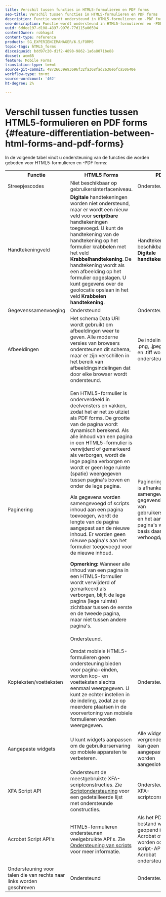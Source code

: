 ```yaml
---
title: Verschil tussen functies in HTML5-formulieren en PDF forms
seo-title: Verschil tussen functies in HTML5-formulieren en PDF forms
description: Functie wordt ondersteund in HTML5-formulieren en -PDF forms
seo-description: Functie wordt ondersteund in HTML5-formulieren en -PDF forms
uuid: 6ddee197-d108-4897-9976-77d115a06504
contentOwner: robhagat
content-type: reference
products: SG_EXPERIENCEMANAGER/6.5/FORMS
topic-tags: hTML5_forms
discoiquuid: bdd97c20-d1f2-4898-9862-1a6a8071be88
docset: aem65
feature: Mobile Forms
translation-type: tm+mt
source-git-commit: 48726639e93696f32fa368fad2630e6fca50640e
workflow-type: tm+mt
source-wordcount: '462'
ht-degree: 2%

---
```



# Verschil tussen functies tussen HTML5-formulieren en PDF forms {#feature-differentiation-between-html-forms-and-pdf-forms}

In de volgende tabel vindt u ondersteuning van de functies die worden geboden voor HTML5-formulieren en -PDF forms:

<table>
 <tbody>
  <tr>
   <th>Functie</th>
   <th>HTML5 Forms</th>
   <th>PDF</th>
  </tr>
  <tr>
   <td>Streepjescodes<br /> </td>
   <td>Niet beschikbaar op gebruikersinterfaceniveau. </td>
   <td>Ondersteund</td>
  </tr>
  <tr>
   <td>Handtekeningveld<br /> </td>
   <td><strong>Digitale </strong> handtekeningen worden niet ondersteund, maar er wordt een nieuw veld voor  <strong>scriptbare </strong> handtekeningen toegevoegd. U kunt de handtekening van de handtekening op het formulier krabbelen met het veld <strong>Krabbelhandtekening</strong>. De handtekening wordt als een afbeelding op het formulier opgeslagen. U kunt gegevens over de geolocatie opslaan in het veld <strong>Krabbelen handtekening</strong>.</td>
   <td>Handtekeningveld beschikbaar voor <strong>Digitale handtekeningen</strong>.</td>
  </tr>
  <tr>
   <td>Gegevenssamenvoeging</td>
   <td>Ondersteund</td>
   <td>Ondersteund</td>
  </tr>
  <tr>
   <td>Afbeeldingen</td>
   <td>Het schema Data URI wordt gebruikt om afbeeldingen weer te geven. Alle moderne versies van browsers ondersteunen dit schema, maar er zijn verschillen in het bereik van afbeeldingsindelingen dat door elke browser wordt ondersteund.<br /> </td>
   <td>De indelingen .gif, .png, .jpeg, .bmp en .tiff worden ondersteund.</td>
  </tr>
  <tr>
   <td>Paginering<br /> </td>
   <td><p>Een HTML5-formulier is onderverdeeld in deelvensters en vakken, zodat het er net zo uitziet als PDF forms. De grootte van de pagina wordt dynamisch berekend. Als alle inhoud van een pagina in een HTML5-formulier is verwijderd of gemarkeerd als verborgen, wordt de lege pagina verborgen en wordt er geen lege ruimte (spatie) weergegeven tussen pagina's boven en onder de lege pagina.</p> <p>Als gegevens worden samengevoegd of scripts inhoud aan een pagina toevoegen, wordt de lengte van de pagina aangepast aan de nieuwe inhoud. Er worden geen nieuwe pagina's aan het formulier toegevoegd voor de nieuwe inhoud. </p> <p><strong>Opmerking:</strong> Wanneer alle inhoud van een pagina in een HTML5-formulier wordt verwijderd of gemarkeerd als verborgen, blijft de lege pagina (lege ruimte) zichtbaar tussen de eerste en de tweede pagina, maar niet tussen andere pagina's.</p> </td>
   <td>Paginering in PDF is afhankelijk van samengevoegde gegevensinhoud of van gebruikersinhoud en het aantal pagina's wordt op basis daarvan verhoogd/verlaagd.</td>
  </tr>
  <tr>
   <td>Kopteksten/voetteksten </td>
   <td>Ondersteund. <br /> <br /> Omdat mobiele HTML5-formulieren geen ondersteuning bieden voor pagina-einden, worden kop- en voetteksten slechts eenmaal weergegeven. U kunt ze echter instellen in de indeling, zodat ze op meerdere plaatsen in de voorvertoning van mobiele formulieren worden weergegeven.<br /> </td>
   <td>Ondersteund.</td>
  </tr>
  <tr>
   <td>Aangepaste widgets</td>
   <td>U kunt widgets aanpassen om de gebruikerservaring op mobiele apparaten te verbeteren.<br /> </td>
   <td>Alle widgets zijn vergrendeld en er kan geen aangepaste widget worden aangesloten.<br /> </td>
  </tr>
  <tr>
   <td>XFA Script API</td>
   <td>Ondersteunt de meestgebruikte XFA-scriptconstructies. Zie <a href="/help/forms/using/scripting-support.md">Scriptondersteuning</a> voor een gedetailleerde lijst met ondersteunde constructies.</td>
   <td>Ondersteunt alle XFA-scriptconstructies.</td>
  </tr>
  <tr>
   <td>Acrobat Script API's </td>
   <td>HTML5-formulieren ondersteunen veelgebruikte API's. Zie <a href="/help/forms/using/scripting-support.md">Ondersteuning van scripts</a> voor meer informatie.</td>
   <td>Als het PDF-bestand wordt geopend in Acrobat of Reader, worden ook alle script-API's van Acrobat ondersteund.</td>
  </tr>
  <tr>
   <td>Ondersteuning voor talen die van rechts naar links worden geschreven </td>
   <td>Ondersteund</td>
   <td>Ondersteund</td>
  </tr>
 </tbody>
</table>

<!--Follow the best practices to enable a form template for HTML5 renditions and ensure that the behavior and appearance of HTML5 forms and XFA-based PDF is consistent. For detailed list of best practices, see [Best practices to design an HTML5 form.](/help/forms/using/best-practices-design-html5-forms.md)-->
